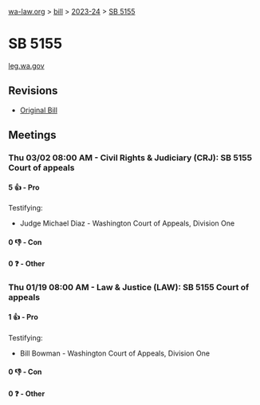[wa-law.org](/) > [bill](/bill/) > [2023-24](/bill/2023-24/) > [SB 5155](/bill/2023-24/sb/5155/)

# SB 5155
[leg.wa.gov](https://app.leg.wa.gov/billsummary?BillNumber=5155&Year=2023&Initiative=false)

## Revisions
* [Original Bill](1/)

## Meetings
### Thu 03/02 08:00 AM - Civil Rights & Judiciary (CRJ): SB 5155 Court of appeals
#### 5 👍 - Pro
Testifying:
* Judge Michael Diaz - Washington Court of Appeals, Division One

#### 0 👎 - Con

#### 0 ❓ - Other

### Thu 01/19 08:00 AM - Law & Justice (LAW): SB 5155 Court of appeals
#### 1 👍 - Pro
Testifying:
* Bill Bowman - Washington Court of Appeals, Division One

#### 0 👎 - Con

#### 0 ❓ - Other
